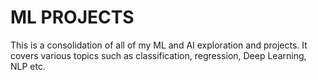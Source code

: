 # ML PROJECTS
This is a consolidation of all of my ML and AI exploration and projects. It covers various topics such as classification, regression, Deep Learning, NLP etc.
